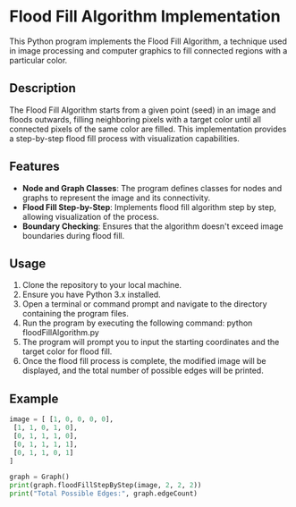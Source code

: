 # Flood Fill Algorithm Implementation

This Python program implements the Flood Fill Algorithm, a technique used in image processing and computer graphics to fill connected regions with a particular color.

## Description

The Flood Fill Algorithm starts from a given point (seed) in an image and floods outwards, filling neighboring pixels with a target color until all connected pixels of the same color are filled. This implementation provides a step-by-step flood fill process with visualization capabilities.

## Features

- **Node and Graph Classes**: The program defines classes for nodes and graphs to represent the image and its connectivity.
- **Flood Fill Step-by-Step**: Implements flood fill algorithm step by step, allowing visualization of the process.
- **Boundary Checking**: Ensures that the algorithm doesn't exceed image boundaries during flood fill.

## Usage

1. Clone the repository to your local machine.
2. Ensure you have Python 3.x installed.
3. Open a terminal or command prompt and navigate to the directory containing the program files.
4. Run the program by executing the following command: python floodFillAlgorithm.py
5. The program will prompt you to input the starting coordinates and the target color for flood fill.
6. Once the flood fill process is complete, the modified image will be displayed, and the total number of possible edges will be printed.

## Example

```python
image = [ [1, 0, 0, 0, 0],
 [1, 1, 0, 1, 0],
 [0, 1, 1, 1, 0],
 [0, 1, 1, 1, 1],
 [0, 1, 1, 0, 1]
]

graph = Graph()
print(graph.floodFillStepByStep(image, 2, 2, 2))
print("Total Possible Edges:", graph.edgeCount)
